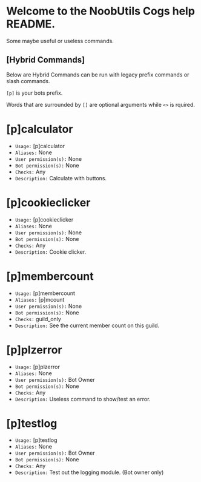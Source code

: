 # Welcome to the NoobUtils Cogs help README.

Some maybe useful or useless commands.

## [Hybrid Commands] 
Below are Hybrid Commands can be run with legacy prefix commands or slash commands.

`[p]` is your bots prefix.

Words that are surrounded by `[]` are optional arguments while `<>` is rquired.

# [p]calculator
 - `Usage:` [p]calculator
 - `Aliases:` None
 - `User permission(s):` None
 - `Bot permission(s):` None
 - `Checks:` Any
 - `Description:` Calculate with buttons.

# [p]cookieclicker
 - `Usage:` [p]cookieclicker
 - `Aliases:` None
 - `User permission(s):` None
 - `Bot permission(s):` None
 - `Checks:` Any
 - `Description:` Cookie clicker.

# [p]membercount
 - `Usage:` [p]membercount
 - `Aliases:` [p]mcount
 - `User permission(s):` None
 - `Bot permission(s):` None
 - `Checks:` guild_only
 - `Description:` See the current member count on this guild.

# [p]plzerror
 - `Usage:` [p]plzerror
 - `Aliases:` None
 - `User permission(s):` Bot Owner
 - `Bot permission(s):` None
 - `Checks:` Any
 - `Description:` Useless command to show/test an error.

# [p]testlog
 - `Usage:` [p]testlog <anything>
 - `Aliases:` None
 - `User permission(s):` Bot Owner
 - `Bot permission(s):` None
 - `Checks:` Any
 - `Description:` Test out the logging module. (Bot owner only)
